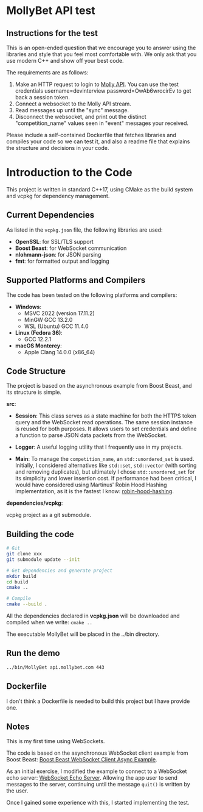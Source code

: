 # MollyBet API test

## Instructions for the test

This is an open-ended question that we encourage you to answer using the libraries and style that you feel most comfortable with. We only ask that you use modern C++ and show off your best code.

The requirements are as follows:
  1. Make an HTTP request to login to [Molly API](https://api.mollybet.com/docs/). You can use the test credentials username=devinterview password=OwAb6wrocirEv to get back a session token.
  2. Connect a websocket to the Molly API stream.
  3. Read messages up until the "sync" message.
  4. Disconnect the websocket, and print out the distinct "competition_name" values seen in "event" messages your received.

Please include a self-contained Dockerfile that fetches libraries and compiles your code so we can test it, and also a readme file that explains the structure and decisions in your code.

# Introduction to the Code

This project is written in standard C++17, using CMake as the build system and vcpkg for dependency management.

## Current Dependencies

As listed in the `vcpkg.json` file, the following libraries are used:

- **OpenSSL**: for SSL/TLS support
- **Boost Beast**: for WebSocket communication
- **nlohmann-json**: for JSON parsing
- **fmt**: for formatted output and logging

## Supported Platforms and Compilers

The code has been tested on the following platforms and compilers:

- **Windows**:
  - MSVC 2022 (version 17.11.2)
  - MinGW GCC 13.2.0
  - WSL (Ubuntu) GCC 11.4.0
- **Linux (Fedora 36)**:
  - GCC 12.2.1
- **macOS Monterey**:
  - Apple Clang 14.0.0 (x86_64)

## Code Structure

The project is based on the asynchronous example from Boost Beast, and its structure is simple.

**src**:

 - **Session**:
   This class serves as a state machine for both the HTTPS token query and the WebSocket read operations. The same session instance is reused for both purposes. It allows users to set credentials and define a function to parse JSON data packets from the WebSocket.

 - **Logger**:
   A useful logging utility that I frequently use in my projects.

 - **Main**:
   To manage the `competition_name`, an `std::unordered_set` is used. Initially, I considered alternatives like `std::set`, `std::vector` (with sorting and removing duplicates), but ultimately I chose `std::unordered_set` for its simplicity and lower insertion cost. If performance had been critical, I would have considered using Martinus' Robin Hood Hashing implementation, as it is the fastest I know: [robin-hood-hashing](https://github.com/martinus/robin-hood-hashing).

**dependencies/vcpkg**:

vcpkg project as a git submodule.

## Building the code

```sh
# Git
git clone xxx
git submodule update --init

# Get dependencies and generate project
mkdir build
cd build
cmake ..

# Compile
cmake --build .
```

All the dependencies declared in **vcpkg.json** will be downloaded and compiled when we write: ```cmake ..```

The executable MollyBet will be placed in the ../bin directory.

## Run the demo

```sh
../bin/MollyBet api.mollybet.com 443
```

## Dockerfile

I don't think a Dockerfile is needed to build this project but I have provide one.

## Notes

This is my first time using WebSockets.

The code is based on the asynchronous WebSocket client example from Boost Beast:
[Boost Beast WebSocket Client Async Example](https://www.boost.org/doc/libs/1_86_0/libs/beast/example/websocket/client/async/websocket_client_async.cpp).

As an initial exercise, I modified the example to connect to a WebSocket echo server:
[WebSocket Echo Server](https://websocket.org/tools/websocket-echo-server/).
Allowing the app user to send messages to the server, continuing until the message `quit()` is written by the user.

Once I gained some experience with this, I started implementing the test.
